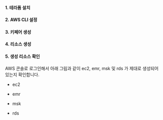 #### 1. 테라폼 설치 ####


#### 2. AWS CLI 설정 ####



#### 3. 키페어 생성 ####



#### 4. 리소스 생성 ####



#### 5. 생성 리소스 확인 ####

AWS 콘솔로 로그인해서 아래 그림과 같이 ec2, emr, msk 및 rds 가 제대로 생성되어 있는지 확인합니다.  

* ec2


* emr


* msk


* rds

